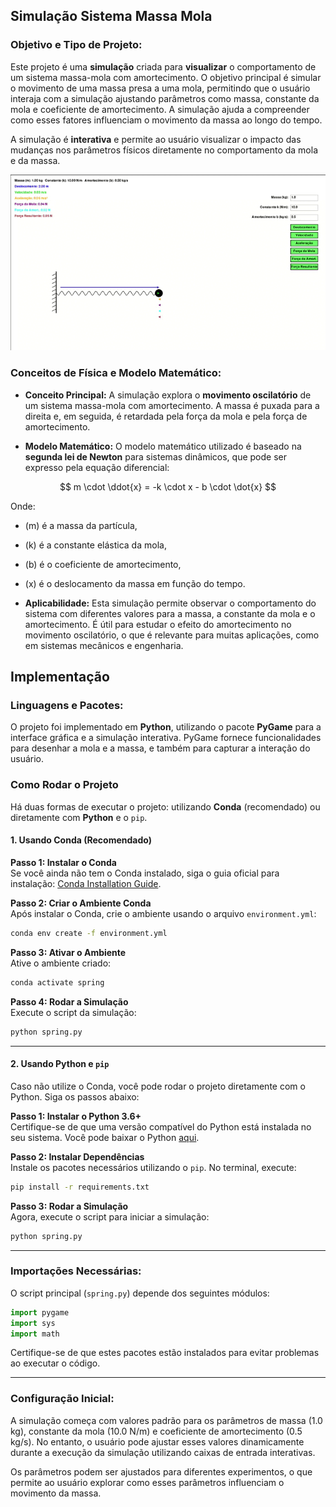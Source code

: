 ## Simulação Sistema Massa Mola

### Objetivo e Tipo de Projeto:
Este projeto é uma **simulação** criada para **visualizar** o comportamento de um sistema massa-mola com amortecimento. O objetivo principal é simular o movimento de uma massa presa a uma mola, permitindo que o usuário interaja com a simulação ajustando parâmetros como massa, constante da mola e coeficiente de amortecimento. A simulação ajuda a compreender como esses fatores influenciam o movimento da massa ao longo do tempo.

A simulação é **interativa** e permite ao usuário visualizar o impacto das mudanças nos parâmetros físicos diretamente no comportamento da mola e da massa.

![Imagem do sistema massa-mola](images/spring_system.gif)

### Conceitos de Física e Modelo Matemático:

- **Conceito Principal:** A simulação explora o **movimento oscilatório** de um sistema massa-mola com amortecimento. A massa é puxada para a direita e, em seguida, é retardada pela força da mola e pela força de amortecimento.

- **Modelo Matemático:** O modelo matemático utilizado é baseado na **segunda lei de Newton** para sistemas dinâmicos, que pode ser expresso pela equação diferencial:

$$ m \cdot \ddot{x} = -k \cdot x - b \cdot \dot{x} $$

  Onde:
  - \(m\) é a massa da partícula,
  - \(k\) é a constante elástica da mola,
  - \(b\) é o coeficiente de amortecimento,
  - \(x\) é o deslocamento da massa em função do tempo.

- **Aplicabilidade:** Esta simulação permite observar o comportamento do sistema com diferentes valores para a massa, a constante da mola e o amortecimento. É útil para estudar o efeito do amortecimento no movimento oscilatório, o que é relevante para muitas aplicações, como em sistemas mecânicos e engenharia.

## Implementação

### Linguagens e Pacotes:
O projeto foi implementado em **Python**, utilizando o pacote **PyGame** para a interface gráfica e a simulação interativa. PyGame fornece funcionalidades para desenhar a mola e a massa, e também para capturar a interação do usuário.


### Como Rodar o Projeto

Há duas formas de executar o projeto: utilizando **Conda** (recomendado) ou diretamente com **Python** e o `pip`.

#### 1. Usando Conda (Recomendado)

**Passo 1: Instalar o Conda**  
Se você ainda não tem o Conda instalado, siga o guia oficial para instalação:
[Conda Installation Guide](https://docs.conda.io/projects/conda/en/latest/user-guide/install/index.html).

**Passo 2: Criar o Ambiente Conda**  
Após instalar o Conda, crie o ambiente usando o arquivo `environment.yml`:

```bash
conda env create -f environment.yml
```

**Passo 3: Ativar o Ambiente**  
Ative o ambiente criado:

```bash
conda activate spring
```

**Passo 4: Rodar a Simulação**  
Execute o script da simulação:

```bash
python spring.py
```

---

#### 2. Usando Python e `pip`

Caso não utilize o Conda, você pode rodar o projeto diretamente com o Python. Siga os passos abaixo:

**Passo 1: Instalar o Python 3.6+**  
Certifique-se de que uma versão compatível do Python está instalada no seu sistema. Você pode baixar o Python [aqui](https://www.python.org/downloads/).

**Passo 2: Instalar Dependências**  
Instale os pacotes necessários utilizando o `pip`. No terminal, execute:

```bash
pip install -r requirements.txt
```

**Passo 3: Rodar a Simulação**  
Agora, execute o script para iniciar a simulação:

```bash
python spring.py
```

---

### Importações Necessárias:

O script principal (`spring.py`) depende dos seguintes módulos:

```python
import pygame
import sys
import math
```

Certifique-se de que estes pacotes estão instalados para evitar problemas ao executar o código.

---

### Configuração Inicial:
A simulação começa com valores padrão para os parâmetros de massa (1.0 kg), constante da mola (10.0 N/m) e coeficiente de amortecimento (0.5 kg/s). No entanto, o usuário pode ajustar esses valores dinamicamente durante a execução da simulação utilizando caixas de entrada interativas.

Os parâmetros podem ser ajustados para diferentes experimentos, o que permite ao usuário explorar como esses parâmetros influenciam o movimento da massa.
